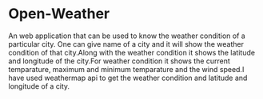 # Open-Weather
An web application that can be used to know the weather condition of a particular city. One can give name of a city and it will show the weather condition of that city.Along with the weather condition it shows the latitude and longitude of the city.For weather condition it shows the current temparature, maximum and minimum temparature and the wind speed.I have used weathermap api to get the weather condition and latitude and longitude of a city.
